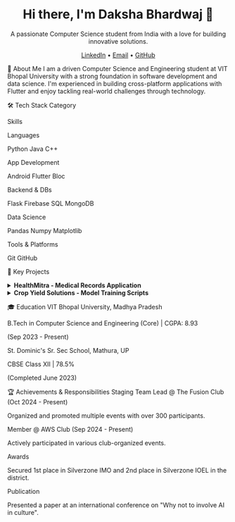 <div align="center">
<h1>Hi there, I'm Daksha Bhardwaj 👋</h1>
</div>

<p align="center">
A passionate Computer Science student from India with a love for building innovative solutions.
</p>

<p align="center">
<a href="https://www.google.com/search?q=https://linkedin.com/in/daksha-bhardwaj/">LinkedIn</a> •
<a href="mailto:dakshabhardwaj28@gmail.com">Email</a> •
<a href="https://www.google.com/search?q=https://github.com/DakshaBhardwaj">GitHub</a>
</p>

📖 About Me
I am a driven Computer Science and Engineering student at VIT Bhopal University with a strong foundation in software development and data science. I'm experienced in building cross-platform applications with Flutter and enjoy tackling real-world challenges through technology.

🛠️ Tech Stack
Category

Skills

Languages

Python Java C++

App Development

Android Flutter Bloc

Backend & DBs

Flask Firebase SQL MongoDB

Data Science

Pandas Numpy Matplotlib

Tools & Platforms

Git GitHub

🚀 Key Projects
<details>
<summary><strong>HealthMitra - Medical Records Application</strong></summary>
<br>
<ul>
<li>Designed and implemented a secure storage and reminder system for medical records, enabling users to maintain their medical history safely.</li>
<li><strong>Technologies:</strong> Flutter, Flask, Firebase, Bloc</li>
</ul>
</details>

<details>
<summary><strong>Crop Yield Solutions - Model Training Scripts</strong></summary>
<br>
<ul>
<li>Developed a set of scripts to streamline model training for agriculture-based solutions, addressing challenges of limited data and infrastructure gaps.</li>
<li><strong>Technologies:</strong> Python, Pandas, Numpy, Matplotlib</li>
</ul>
</details>

🎓 Education
VIT Bhopal University, Madhya Pradesh

B.Tech in Computer Science and Engineering (Core) | CGPA: 8.93

(Sep 2023 - Present)

St. Dominic's Sr. Sec School, Mathura, UP

CBSE Class XII | 78.5%

(Completed June 2023)

🏆 Achievements & Responsibilities
Staging Team Lead @ The Fusion Club (Oct 2024 - Present)

Organized and promoted multiple events with over 300 participants.

Member @ AWS Club (Sep 2024 - Present)

Actively participated in various club-organized events.

Awards

Secured 1st place in Silverzone IMO and 2nd place in Silverzone IOEL in the district.

Publication

Presented a paper at an international conference on "Why not to involve AI in culture".
